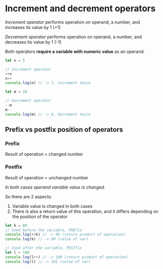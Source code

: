 # Increment and decrement operators
*Increment operator* performs operation on operand, a number, and increases its value by 1 (+1)

*Decrement operator* performs operation on operand, a number, and decreases its value by 1 (-1)

Both operators **require a variable with numeric value** as an operand.

```js
let n = 5

// Increment operator
++n
n++
console.log(n) // -> 7, increment twice

let m = 10

// Decrement operator
--m
m--
console.log(m) // -> 8, decrement twice
```

## Prefix vs postfix position of operators
### Prefix
Result of operation = changed number

### Postfix
Result of operation = unchanged number

*In both cases operand variable value is changed.*

So there are 2 aspects:
1. Variable value is changed in both cases
2. There is also a return value of this operation, and it differs depending on the position of the operator

```js
let k = 89
// Used before the variable, PREfix
console.log(++k) // -> 90 (return product of operation)
console.log(k) // -> 90 (value of var)

// Used after the variable, POSTfix
let l = 100
console.log(l++) // -> 100 (return product of operation)
console.log(l) // -> 101 (value of var)
```
